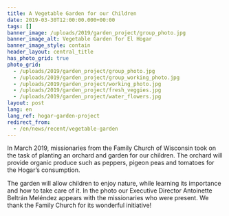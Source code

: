 ```yaml
---
title: A Vegetable Garden for our Children
date: 2019-03-30T12:00:00.000+00:00
tags: []
banner_image: /uploads/2019/garden_project/group_photo.jpg
banner_image_alt: Vegetable Garden for El Hogar
banner_image_style: contain
header_layout: central_title
has_photo_grid: true
photo_grid:
  - /uploads/2019/garden_project/group_photo.jpg
  - /uploads/2019/garden_project/group_working_photo.jpg
  - /uploads/2019/garden_project/working_photo.jpg
  - /uploads/2019/garden_project/fresh_veggies.jpg
  - /uploads/2019/garden_project/water_flowers.jpg
layout: post
lang: en
lang_ref: hogar-garden-project
redirect_from:
  - /en/news/recent/vegetable-garden
---
```

In March 2019, missionaries from the Family Church of Wisconsin took on the task of planting an orchard and garden for our children. The orchard will provide organic produce such as peppers, pigeon peas and tomatoes for the Hogar’s consumption.

The garden will allow children to enjoy nature, while learning its importance and how to take care of it. In the photo our Executive Director Antoinette Beltrán Meléndez appears with the missionaries who were present. We thank the Family Church for its wonderful initiative!
